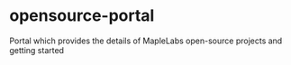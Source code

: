 # opensource-portal
Portal which provides the details of MapleLabs open-source projects and getting started

